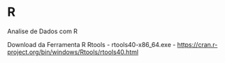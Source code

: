 # R
Analise de Dados com R

Download da Ferramenta R
Rtools - rtools40-x86_64.exe - https://cran.r-project.org/bin/windows/Rtools/rtools40.html
